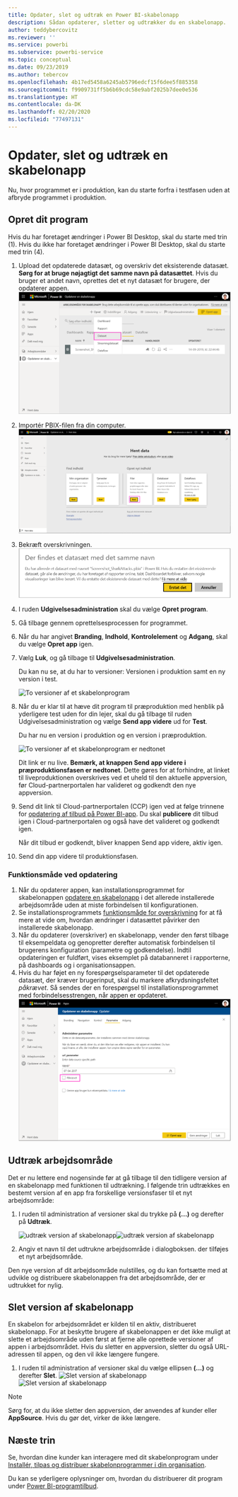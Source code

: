 ```yaml
---
title: Opdater, slet og udtræk en Power BI-skabelonapp
description: Sådan opdaterer, sletter og udtrækker du en skabelonapp.
author: teddybercovitz
ms.reviewer: ''
ms.service: powerbi
ms.subservice: powerbi-service
ms.topic: conceptual
ms.date: 09/23/2019
ms.author: tebercov
ms.openlocfilehash: 4b17ed5458a6245ab5796edcf15f6dee5f885358
ms.sourcegitcommit: f9909731ff5b6b69cdc58e9abf2025b7dee0e536
ms.translationtype: HT
ms.contentlocale: da-DK
ms.lasthandoff: 02/20/2020
ms.locfileid: "77497131"
---
```

# <a name="update-delete-and-extract-template-app"></a>Opdater, slet og udtræk en skabelonapp

Nu, hvor programmet er i produktion, kan du starte forfra i testfasen uden at afbryde programmet i produktion.
## <a name="update-your-app"></a>Opret dit program

Hvis du har foretaget ændringer i Power BI Desktop, skal du starte med trin (1). Hvis du ikke har foretaget ændringer i Power BI Desktop, skal du starte med trin (4).

1. Upload det opdaterede datasæt, og overskriv det eksisterende datasæt. **Sørg for at bruge nøjagtigt det samme navn på datasættet**. Hvis du bruger et andet navn, oprettes det et nyt datasæt for brugere, der opdaterer appen.
![overskriv datasæt](media/service-template-apps-update-extract-delete/power-bi-template-app-upload-dataset.png)
1. Importér PBIX-filen fra din computer.
![overskriv datasæt](media/service-template-apps-update-extract-delete/power-bi-template-app-upload-dataset2.png)
1. Bekræft overskrivningen.
![overskriv datasæt](media/service-template-apps-update-extract-delete/power-bi-template-app-upload-dataset3.png)

1. I ruden **Udgivelsesadministration** skal du vælge **Opret program**.
1. Gå tilbage gennem oprettelsesprocessen for programmet.
1. Når du har angivet **Branding**, **Indhold**, **Kontrolelement** og **Adgang**, skal du vælge **Opret app** igen.
1. Vælg **Luk**, og gå tilbage til **Udgivelsesadministration**.

   Du kan nu se, at du har to versioner: Versionen i produktion samt en ny version i test.

    ![To versioner af et skabelonprogram](media/service-template-apps-update-extract-delete/power-bi-template-app-update1.png)

1. Når du er klar til at hæve dit program til præproduktion med henblik på yderligere test uden for din lejer, skal du gå tilbage til ruden Udgivelsesadministration og vælge **Send app videre** ud for **Test**.

   Du har nu en version i produktion og en version i præproduktion.

   ![To versioner af et skabelonprogram er nedtonet](media/service-template-apps-update-extract-delete/power-bi-template-app-update2.png)

   Dit link er nu live. **Bemærk, at knappen Send app videre i præproduktionsfasen er nedtonet**. Dette gøres for at forhindre, at linket til liveproduktionen overskrives ved et uheld til den aktuelle appversion, før Cloud-partnerportalen har valideret og godkendt den nye appversion.

1. Send dit link til Cloud-partnerportalen (CCP) igen ved at følge trinnene for [opdatering af tilbud på Power BI-app](https://docs.microsoft.com/azure/marketplace/cloud-partner-portal/power-bi/cpp-update-existing-offer). Du skal **publicere** dit tilbud igen i Cloud-partnerportalen og også have det valideret og godkendt igen.

   Når dit tilbud er godkendt, bliver knappen Send app videre, aktiv igen. 
1. Send din app videre til produktionsfasen.
   
### <a name="update-behavior"></a>Funktionsmåde ved opdatering

1. Når du opdaterer appen, kan installationsprogrammet for skabelonappen [opdatere en skabelonapp](service-template-apps-install-distribute.md#update-a-template-app) i det allerede installerede arbejdsområde uden at miste forbindelsen til konfigurationen.
1. Se installationsprogrammets [funktionsmåde for overskrivning](service-template-apps-install-distribute.md#overwrite-behavior) for at få mere at vide om, hvordan ændringer i datasættet påvirker den installerede skabelonapp.
1. Når du opdaterer (overskriver) en skabelonapp, vender den først tilbage til eksempeldata og genopretter derefter automatisk forbindelsen til brugerens konfiguration (parametre og godkendelse). Indtil opdateringen er fuldført, vises eksemplet på databanneret i rapporterne, på dashboards og i organisationsappen.
1. Hvis du har føjet en ny forespørgselsparameter til det opdaterede datasæt, der kræver brugerinput, skal du markere afkrydsningsfeltet *påkrævet*. Så sendes der en forespørgsel til installationsprogrammet med forbindelsesstrengen, når appen er opdateret.
 ![påkrævede parametre](media/service-template-apps-update-extract-delete/power-bi-template-app-upload-dataset4.png)

## <a name="extract-workspace"></a>Udtræk arbejdsområde
Det er nu lettere end nogensinde før at gå tilbage til den tidligere version af en skabelonapp med funktionen til udtrækning. I følgende trin udtrækkes en bestemt version af en app fra forskellige versionsfaser til et nyt arbejdsområde:

1. I ruden til administration af versioner skal du trykke på **(...)**  og derefter på **Udtræk**.

    ![udtræk version af skabelonapp](media/service-template-apps-update-extract-delete/power-bi-template-app-extract.png)![udtræk version af skabelonapp](media/service-template-apps-update-extract-delete/power-bi-template-app-extract-dialog.png)
2. Angiv et navn til det udtrukne arbejdsområde i dialogboksen. der tilføjes et nyt arbejdsområde.

Den nye version af dit arbejdsområde nulstilles, og du kan fortsætte med at udvikle og distribuere skabelonappen fra det arbejdsområde, der er udtrukket for nylig.

## <a name="delete-template-app-version"></a>Slet version af skabelonapp
En skabelon for arbejdsområdet er kilden til en aktiv, distribueret skabelonapp. For at beskytte brugere af skabelonappen er det ikke muligt at slette et arbejdsområde uden først at fjerne alle oprettede versioner af appen i arbejdsområdet.
Hvis du sletter en appversion, sletter du også URL-adressen til appen, og den vil ikke længere fungere.

1. I ruden til administration af versioner skal du vælge ellipsen **(...)**  og derefter **Slet**.
 ![Slet version af skabelonapp](media/service-template-apps-update-extract-delete/power-bi-template-app-delete.png)
 ![Slet version af skabelonapp](media/service-template-apps-update-extract-delete/power-bi-template-app-delete-dialog.png)

>[!NOTE]
>Sørg for, at du ikke sletter den appversion, der anvendes af kunder eller **AppSource**. Hvis du gør det, virker de ikke længere.

## <a name="next-steps"></a>Næste trin

Se, hvordan dine kunder kan interagere med dit skabelonprogram under [Installér, tilpas og distribuer skabelonprogrammer i din organisation](service-template-apps-install-distribute.md).

Du kan se yderligere oplysninger om, hvordan du distribuerer dit program under [Power BI-programtilbud](https://docs.microsoft.com/azure/marketplace/cloud-partner-portal/power-bi/cpp-power-bi-offer).
